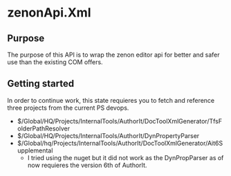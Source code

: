 # zenonApi.Xml
## Purpose
The purpose of this API is to wrap the zenon editor api for better and safer use than the existing COM offers.
## Getting started
In order to continue work, this state requieres you to fetch and reference three projects from the current PS devops. 

- $/Global/HQ/Projects/InternalTools/AuthorIt/DocToolXmlGenerator/TfsFolderPathResolver
- $/Global/HQ/Projects/InternalTools/AuthorIt/DynPropertyParser
- $/Global/hq/Projects/InternalTools/AuthorIt/DocToolXmlGenerator/Ait6Supplemental
  - I tried using the nuget but it did not work as the DynPropParser as of now requieres the version 6th of AuthorIt.